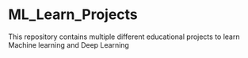 # ML_Learn_Projects
This repository contains multiple different educational projects to learn Machine learning and Deep Learning
